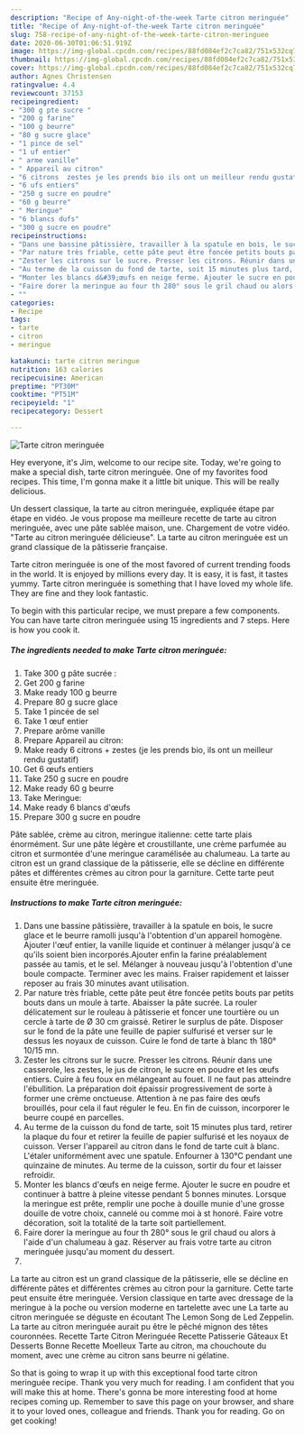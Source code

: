 ```yaml
---
description: "Recipe of Any-night-of-the-week Tarte citron meringuée"
title: "Recipe of Any-night-of-the-week Tarte citron meringuée"
slug: 758-recipe-of-any-night-of-the-week-tarte-citron-meringuee
date: 2020-06-30T01:06:51.919Z
image: https://img-global.cpcdn.com/recipes/88fd084ef2c7ca82/751x532cq70/tarte-citron-meringuee-photo-principale-de-la-recette.jpg
thumbnail: https://img-global.cpcdn.com/recipes/88fd084ef2c7ca82/751x532cq70/tarte-citron-meringuee-photo-principale-de-la-recette.jpg
cover: https://img-global.cpcdn.com/recipes/88fd084ef2c7ca82/751x532cq70/tarte-citron-meringuee-photo-principale-de-la-recette.jpg
author: Agnes Christensen
ratingvalue: 4.4
reviewcount: 37153
recipeingredient:
- "300 g pte sucre "
- "200 g farine"
- "100 g beurre"
- "80 g sucre glace"
- "1 pince de sel"
- "1 uf entier"
- " arme vanille"
- " Appareil au citron"
- "6 citrons  zestes je les prends bio ils ont un meilleur rendu gustatif"
- "6 ufs entiers"
- "250 g sucre en poudre"
- "60 g beurre"
- " Meringue"
- "6 blancs dufs"
- "300 g sucre en poudre"
recipeinstructions:
- "Dans une bassine pâtissière, travailler à la spatule en bois, le sucre glace et le beurre ramolli jusqu&#39;à l&#39;obtention d&#39;un appareil homogène. Ajouter l&#39;œuf entier, la vanille liquide et continuer à mélanger jusqu&#39;à ce qu&#39;ils soient bien incorporés.Ajouter enfin la farine préalablement passée au tamis, et le sel. Mélanger à nouveau jusqu&#39;à l&#39;obtention d&#39;une boule compacte. Terminer avec les mains. Fraiser rapidement et laisser reposer au frais 30 minutes avant utilisation."
- "Par nature très friable, cette pâte peut être foncée petits bouts par petits bouts dans un moule à tarte. Abaisser la pâte sucrée. La rouler délicatement sur le rouleau à pâtisserie et foncer une tourtière ou un cercle à tarte de Ø 30 cm graissé. Retirer le surplus de pâte. Disposer sur le fond de la pâte une feuille de papier sulfurisé et verser sur le dessus les noyaux de cuisson. Cuire le fond de tarte à blanc th 180° 10/15 mn."
- "Zester les citrons sur le sucre. Presser les citrons. Réunir dans une casserole, les zestes, le jus de citron, le sucre en poudre et les œufs entiers. Cuire à feu foux en mélangeant au fouet. Il ne faut pas atteindre l&#39;ébullition. La préparation doit épaissir progressivement de sorte à former une crème onctueuse. Attention à ne pas faire des œufs brouillés, pour cela il faut réguler le feu. En fin de cuisson, incorporer le beurre coupé en parcelles."
- "Au terme de la cuisson du fond de tarte, soit 15 minutes plus tard, retirer la plaque du four et retirer la feuille de papier sulfurisé et les noyaux de cuisson. Verser l&#39;appareil au citron dans le fond de tarte cuit à blanc. L&#39;étaler uniformément avec une spatule. Enfourner à 130°C pendant une quinzaine de minutes. Au terme de la cuisson, sortir du four et laisser refroidir."
- "Monter les blancs d&#39;œufs en neige ferme. Ajouter le sucre en poudre et continuer à battre à pleine vitesse pendant 5 bonnes minutes. Lorsque la meringue est prête, remplir une poche à douille munie d&#39;une grosse douille de votre choix, cannelé ou comme moi à st honoré. Faire votre décoration, soit la totalité de la tarte soit partiellement."
- "Faire dorer la meringue au four th 280° sous le gril chaud ou alors à l&#39;aide d&#39;un chalumeau à gaz. Réserver au frais votre tarte au citron meringuée jusqu&#39;au moment du dessert."
- ""
categories:
- Recipe
tags:
- tarte
- citron
- meringue

katakunci: tarte citron meringue 
nutrition: 163 calories
recipecuisine: American
preptime: "PT30M"
cooktime: "PT51M"
recipeyield: "1"
recipecategory: Dessert

---
```



![Tarte citron meringuée](https://img-global.cpcdn.com/recipes/88fd084ef2c7ca82/751x532cq70/tarte-citron-meringuee-photo-principale-de-la-recette.jpg)

Hey everyone, it's Jim, welcome to our recipe site. Today, we're going to make a special dish, tarte citron meringuée. One of my favorites food recipes. This time, I'm gonna make it a little bit unique. This will be really delicious.

Un dessert classique, la tarte au citron meringuée, expliquée étape par étape en vidéo. Je vous propose ma meilleure recette de tarte au citron meringuée, avec une pâte sablée maison, une. Chargement de votre vidéo. &#34;Tarte au citron meringuée délicieuse&#34;. La tarte au citron meringuée est un grand classique de la pâtisserie française.

Tarte citron meringuée is one of the most favored of current trending foods in the world. It is enjoyed by millions every day. It is easy, it is fast, it tastes yummy. Tarte citron meringuée is something that I have loved my whole life. They are fine and they look fantastic.


To begin with this particular recipe, we must prepare a few components. You can have tarte citron meringuée using 15 ingredients and 7 steps. Here is how you cook it.

<!--inarticleads1-->

##### The ingredients needed to make Tarte citron meringuée:

1. Take 300 g pâte sucrée :
1. Get 200 g farine
1. Make ready 100 g beurre
1. Prepare 80 g sucre glace
1. Take 1 pincée de sel
1. Take 1 œuf entier
1. Prepare  arôme vanille
1. Prepare  Appareil au citron:
1. Make ready 6 citrons + zestes (je les prends bio, ils ont un meilleur rendu gustatif)
1. Get 6 œufs entiers
1. Take 250 g sucre en poudre
1. Make ready 60 g beurre
1. Take  Meringue:
1. Make ready 6 blancs d&#39;œufs
1. Prepare 300 g sucre en poudre


Pâte sablée, crème au citron, meringue italienne: cette tarte plais énormément. Sur une pâte légère et croustillante, une crème parfumée au citron et surmontée d&#39;une meringue caramélisée au chalumeau. La tarte au citron est un grand classique de la pâtisserie, elle se décline en différente pâtes et différentes crèmes au citron pour la garniture. Cette tarte peut ensuite être meringuée. 

<!--inarticleads2-->

##### Instructions to make Tarte citron meringuée:

1. Dans une bassine pâtissière, travailler à la spatule en bois, le sucre glace et le beurre ramolli jusqu&#39;à l&#39;obtention d&#39;un appareil homogène. Ajouter l&#39;œuf entier, la vanille liquide et continuer à mélanger jusqu&#39;à ce qu&#39;ils soient bien incorporés.Ajouter enfin la farine préalablement passée au tamis, et le sel. Mélanger à nouveau jusqu&#39;à l&#39;obtention d&#39;une boule compacte. Terminer avec les mains. Fraiser rapidement et laisser reposer au frais 30 minutes avant utilisation.
1. Par nature très friable, cette pâte peut être foncée petits bouts par petits bouts dans un moule à tarte. Abaisser la pâte sucrée. La rouler délicatement sur le rouleau à pâtisserie et foncer une tourtière ou un cercle à tarte de Ø 30 cm graissé. Retirer le surplus de pâte. Disposer sur le fond de la pâte une feuille de papier sulfurisé et verser sur le dessus les noyaux de cuisson. Cuire le fond de tarte à blanc th 180° 10/15 mn.
1. Zester les citrons sur le sucre. Presser les citrons. Réunir dans une casserole, les zestes, le jus de citron, le sucre en poudre et les œufs entiers. Cuire à feu foux en mélangeant au fouet. Il ne faut pas atteindre l&#39;ébullition. La préparation doit épaissir progressivement de sorte à former une crème onctueuse. Attention à ne pas faire des œufs brouillés, pour cela il faut réguler le feu. En fin de cuisson, incorporer le beurre coupé en parcelles.
1. Au terme de la cuisson du fond de tarte, soit 15 minutes plus tard, retirer la plaque du four et retirer la feuille de papier sulfurisé et les noyaux de cuisson. Verser l&#39;appareil au citron dans le fond de tarte cuit à blanc. L&#39;étaler uniformément avec une spatule. Enfourner à 130°C pendant une quinzaine de minutes. Au terme de la cuisson, sortir du four et laisser refroidir.
1. Monter les blancs d&#39;œufs en neige ferme. Ajouter le sucre en poudre et continuer à battre à pleine vitesse pendant 5 bonnes minutes. Lorsque la meringue est prête, remplir une poche à douille munie d&#39;une grosse douille de votre choix, cannelé ou comme moi à st honoré. Faire votre décoration, soit la totalité de la tarte soit partiellement.
1. Faire dorer la meringue au four th 280° sous le gril chaud ou alors à l&#39;aide d&#39;un chalumeau à gaz. Réserver au frais votre tarte au citron meringuée jusqu&#39;au moment du dessert.
1. 


La tarte au citron est un grand classique de la pâtisserie, elle se décline en différente pâtes et différentes crèmes au citron pour la garniture. Cette tarte peut ensuite être meringuée. Version classique en tarte avec dressage de la meringue à la poche ou version moderne en tartelette avec une La tarte au citron meringuée se déguste en écoutant The Lemon Song de Led Zeppelin. La tarte au citron meringuée aurait pu être le pêché mignon des têtes couronnées. Recette Tarte Citron Meringuée Recette Patisserie Gâteaux Et Desserts Bonne Recette Moelleux Tarte au citron, ma chouchoute du moment, avec une crème au citron sans beurre ni gélatine. 

So that is going to wrap it up with this exceptional food tarte citron meringuée recipe. Thank you very much for reading. I am confident that you will make this at home. There's gonna be more interesting food at home recipes coming up. Remember to save this page on your browser, and share it to your loved ones, colleague and friends. Thank you for reading. Go on get cooking!
